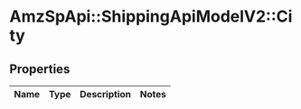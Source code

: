# AmzSpApi::ShippingApiModelV2::City

## Properties
Name | Type | Description | Notes
------------ | ------------- | ------------- | -------------

